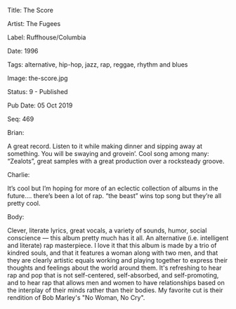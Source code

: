 Title:  The Score

Artist: The Fugees

Label:  Ruffhouse/Columbia

Date:   1996

Tags:   alternative, hip-hop, jazz, rap, reggae, rhythm and blues

Image:  the-score.jpg

Status: 9 - Published

Pub Date: 05 Oct 2019

Seq:    469

Brian: 

A great record. Listen to it while making dinner and sipping away at something. You will be swaying and grovein’. Cool song among many: “Zealots”, great samples with a great production over a rocksteady groove.


Charlie: 

It’s cool but I’m hoping for more of an eclectic collection of albums in the future…. there’s been a lot of rap. “the beast” wins top song but they’re all pretty cool. 


Body: 

Clever, literate lyrics, great vocals, a variety of sounds, humor, social conscience — this album pretty much has it all. An alternative (i.e. intelligent and literate) rap masterpiece. I love it that this album is made by a trio of kindred souls, and that it features a woman along with two men, and that they are clearly artistic equals working and playing together to express their thoughts and feelings about the world around them. It's refreshing to hear rap  and pop that is not self-centered, self-absorbed, and self-promoting, and to hear rap that allows men and women to have relationships based on the interplay of their minds rather than their bodies. My favorite cut is their rendition of Bob Marley's "No Woman, No Cry". 

